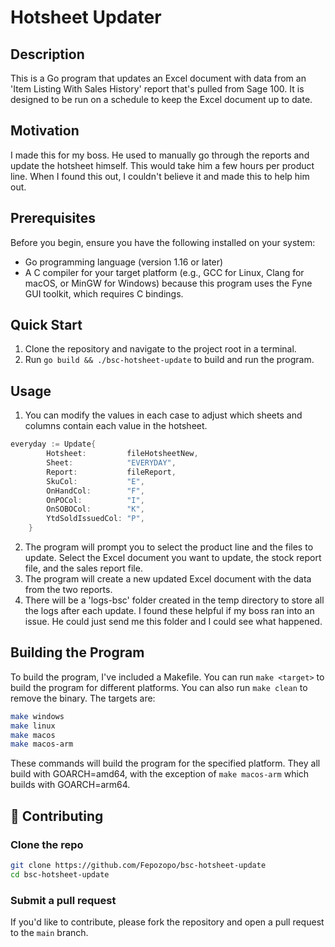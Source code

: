 # Hotsheet Updater

## Description

This is a Go program that updates an Excel document with data from an 'Item Listing With Sales History' report that's pulled from Sage 100. It is designed to be run on a schedule to keep the Excel document up to date.

## Motivation

I made this for my boss. He used to manually go through the reports and update the hotsheet himself. This would take him a few hours per product line. When I found this out, I couldn't believe it and made this to help him out.

## Prerequisites

Before you begin, ensure you have the following installed on your system:

- Go programming language (version 1.16 or later)
- A C compiler for your target platform (e.g., GCC for Linux, Clang for macOS, or MinGW for Windows) because this program uses the Fyne GUI toolkit, which requires C bindings.

## Quick Start

1. Clone the repository and navigate to the project root in a terminal.
2. Run `go build && ./bsc-hotsheet-update` to build and run the program.

## Usage

1. You can modify the values in each case to adjust which sheets and columns contain each value in the hotsheet.
``` go
everyday := Update{
		Hotsheet:         fileHotsheetNew,
		Sheet:            "EVERYDAY",
		Report:           fileReport,
		SkuCol:           "E",
		OnHandCol:        "F",
		OnPOCol:          "I",
		OnSOBOCol:        "K",
		YtdSoldIssuedCol: "P",
	}
```
2. The program will prompt you to select the product line and the files to update. Select the Excel document you want to update, the stock report file, and the sales report file.
3. The program will create a new updated Excel document with the data from the two reports.
4. There will be a 'logs-bsc' folder created in the temp directory to store all the logs after each update. I found these helpful if my boss ran into an issue. He could just send me this folder and I could see what happened.

## Building the Program

To build the program, I've included a Makefile. You can run `make <target>` to build the program for different platforms. You can also run `make clean` to remove the binary.
The targets are:
```bash
make windows
make linux
make macos
make macos-arm
```
These commands will build the program for the specified platform. They all build with GOARCH=amd64, with the exception of `make macos-arm` which builds with GOARCH=arm64.

## 🤝 Contributing

### Clone the repo

```bash
git clone https://github.com/Fepozopo/bsc-hotsheet-update
cd bsc-hotsheet-update
```

### Submit a pull request

If you'd like to contribute, please fork the repository and open a pull request to the `main` branch.
